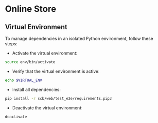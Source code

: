 # Online Store

## Virtual Environment

To manage dependencies in an isolated Python environment, follow these steps:

* Activate the virtual environment:
```bash
source env/bin/activate
```

* Verify that the virtual environment is active:
```bash
echo $VIRTUAL_ENV
```

* Install all dependencies:
```bash
pip install -r scb/web/test_e2e/requirements.pip3
```

* Deactivate the virtual environment:
```bash
deactivate
```